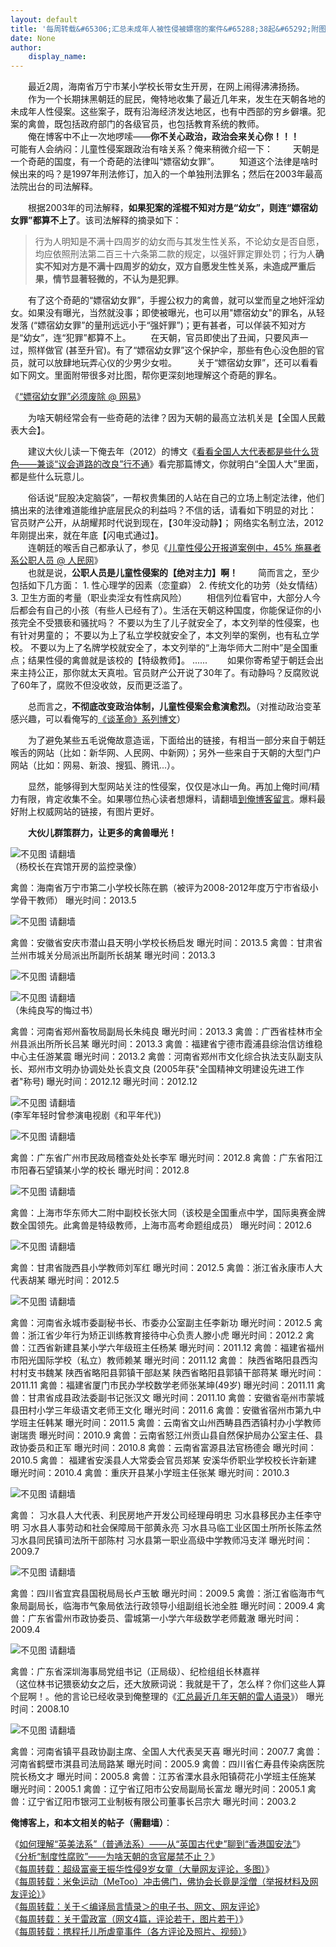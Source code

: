 ```yaml
---
layout: default
title: '每周转载&#65306;汇总未成年人被性侵被嫖宿的案件&#65288;38起&#65292;附图&#65289;'
date: None
author:
    display_name: 
---
```


　　最近2周，海南省万宁市某小学校长带女生开房，在网上闹得沸沸扬扬。 　　作为一个长期抹黑朝廷的屁民，俺特地收集了最近几年来，发生在天朝各地的未成年人性侵案。这些案子，既有沿海经济发达地区，也有中西部的穷乡僻壤。犯案的禽兽，既包括政府部门的各级官员，也包括教育系统的教师。  
　　俺在博客中不止一次地啰嗦——**你不关心政治，政治会来关心你！！！** 　　可能有人会纳闷：儿童性侵案跟政治有啥关系？俺来稍微介绍一下： 　　天朝是一个奇葩的国度，有一个奇葩的法律叫“嫖宿幼女罪”。 　　知道这个法律是啥时候出来的吗？是1997年刑法修订，加入的一个单独刑法罪名；然后在2003年最高法院出台的司法解释。

　　根据2003年的司法解释，**如果犯案的淫棍不知对方是“幼女”，则连“嫖宿幼女罪”都算不上了**。该司法解释的摘录如下：

  

> 行为人明知是不满十四周岁的幼女而与其发生性关系，不论幼女是否自愿，均应依照刑法第二百三十六条第二款的规定，以强奸罪定罪处罚；行为人**确实不知对方是不满十四周岁的幼女，双方自愿发生性关系，未造成严重后果，情节显著轻微的，不认为是犯罪**。

　　有了这个奇葩的“嫖宿幼女罪”，手握公权力的禽兽，就可以堂而皇之地奸淫幼女。如果没有曝光，当然就没事；即使被曝光，也可以用"嫖宿幼女"的罪名，从轻发落 (“嫖宿幼女罪”的量刑远远小于“强奸罪”)；更有甚者，可以佯装不知对方是“幼女”，连“犯罪”都算不上。 　　在天朝，官员即使出了丑闻，只要风声一过，照样做官 (甚至升官)。有了“嫖宿幼女罪”这个保护伞，那些有色心没色胆的官员，就可以放肆地玩弄心仪的少男少女啦。 　　关于“嫖宿幼女罪”，还可以看看如下网文。里面附带很多对比图，帮你更深刻地理解这个奇葩的罪名。

《[“嫖宿幼女罪”必须废除 @ 网易](http://lady.163.com/special/sense/nvrenxingdong01.html)》

　　为啥天朝经常会有一些奇葩的法律？因为天朝的最高立法机关是【全国人民戴表大会】。

　　建议大伙儿读一下俺去年（2012）的博文《[看看全国人大代表都是些什么货色——兼谈“议会道路的改良”行不通](https://program-think.blogspot.com/2012/03/national-people-congress.html)》看完那篇博文，你就明白“全国人大”里面，都是些什么玩意儿。

　　俗话说“屁股决定脑袋”，一帮权贵集团的人站在自己的立场上制定法律，他们搞出来的法律难道能维护底层民众的利益吗？不信的话，请看如下明显的对比： 官员财产公开，从胡耀邦时代说到现在，【30年没动静】； 网络实名制立法，2012年刚提出来，就在年底【闪电式通过】。  
　　连朝廷的喉舌自己都承认了，参见《[儿童性侵公开报道案例中，45% 施暴者系公职人员 @ 人民网](http://leaders.people.com.cn/n/2013/0521/c58278-21553634.html)》  
　　也就是说，**公职人员是儿童性侵案的【绝对主力】啊！** 　　简而言之，至少包括如下几方面： 1. 性心理学的因素（恋童癖） 2. 传统文化的功劳（处女情结） 3. 卫生方面的考量（职业卖淫女有性病风险） 　　相信列位看官中，大部分人今后都会有自己的小孩（有些人已经有了）。生活在天朝这种国度，你能保证你的小孩完全不受猥亵和骚扰吗？ 不要以为生了儿子就安全了，本文列举的性侵案，也有针对男童的； 不要以为上了私立学校就安全了，本文列举的案例，也有私立学校。 不要以为上了名牌学校就安全了，本文列举的“上海华师大二附中”是全国重点；结果性侵的禽兽就是该校的【特级教师】。 ...... 　　如果你寄希望于朝廷会出来主持公正，那你就太天真啦。官员财产公开说了30年了。有动静吗？反腐败说了60年了，腐败不但没收敛，反而更泛滥了。

　　总而言之，**不彻底改变政治体制，儿童性侵案会愈演愈烈。**（对推动政治变革感兴趣，可以看俺写的[《谈革命》系列博文](https://program-think.blogspot.com/2011/12/revolution-0.html)）

　　为了避免某些五毛说俺故意造谣，下面给出的链接，有相当一部分来自于朝廷喉舌的网站（比如：新华网、人民网、中新网）；另外一些来自于天朝的大型门户网站（比如：网易、新浪、搜狐、腾讯...）。

　　显然，能够得到大型网站关注的性侵案，仅仅是冰山一角。再加上俺时间/精力有限，肯定收集不全。如果哪位热心读者想爆料，请翻墙[到俺博客留言](https://program-think.blogspot.com/2013/05/weekly-share-51.html)。爆料最好附上权威网站的链接，有图片更好。

  
　　**大伙儿群策群力，让更多的禽兽曝光！**

![不见图 请翻墙](https://lh3.googleusercontent.com/Gpt6-pGNfTb8ChClj8TaNnSHLcyxfLVMlT1Fvn-7QIwOUS0peJBlcyFMsaEX_J3lxH_k_lxvZxzBBWlmJKMpskl9gMVsHb-adbrvpp7gChC0JwCkGAMSgLQ-RAY)  
（杨校长在宾馆开房的监控录像）

禽兽：海南省万宁市第二小学校长陈在鹏（被评为2008-2012年度万宁市省级小学骨干教师） 曝光时间：2013.5

![不见图 请翻墙](https://lh4.googleusercontent.com/_-LzknQ705j0cI9MjVQBD1ig1myOlGyCR0DAPPjtL3Mn5o2EO0Ohi3FKIKXhKmYO0rHYvFfdMDv0ZS6zX9T20TSjln7d0ldrmievmS8ZdN4eF8rzaj4A4CqHEQY)

禽兽：安徽省安庆市潜山县天明小学校长杨启发 曝光时间：2013.5 禽兽：甘肃省兰州市城关分局派出所副所长胡某 曝光时间：2013.3

![不见图 请翻墙](https://lh3.googleusercontent.com/QgwpQZ5S0DY4Fgryzvc6i9Wo74V1e3Sf5csnUvqhSgdXS_19dcXFP_--g9ynmr6hRScJGhPmUsWiBUUfRq_7Ap_Jg5XnGnvBn3L4lVbI4kgFrwInZf9sG9vtigs)

![不见图 请翻墙](https://lh6.googleusercontent.com/kZOI1dtRP_fBgnTnjymDy2Pj5C8dvFT9pi8fMLnrzLbJkxxWz7Fxe66azpsi5nP_COcTNKSrODsk5FTnYs4j6bSfp7APAfZTJrVgXuduC53Ybs75QM9MdDhWkS0)  
（朱纯良写的悔过书）

禽兽：河南省郑州畜牧局副局长朱纯良 曝光时间：2013.3 禽兽：广西省桂林市全州县派出所所长吕某 曝光时间：2013.3 禽兽：福建省宁德市霞浦县综治信访维稳中心主任游某震 曝光时间：2013.2 禽兽：河南省郑州市文化综合执法支队副支队长、郑州市文明办协调处处长袁文良 (2005年获"全国精神文明建设先进工作者"称号) 曝光时间：2012.12 曝光时间：2012.12

![不见图 请翻墙](https://lh3.googleusercontent.com/EpOuZB2JHMUalY1rVer_4M4pPVl3nWEREVBveg5WzusqUykS67F79z1uSA3Vm9sVnlNXEGrGZf8Jo96Qpj5EF6eIa-M--tVFjDXwSJ3yilSw9PFf4eW5-sSJTtU)  
(李军年轻时曾参演电视剧《和平年代》)

  

![不见图 请翻墙](https://lh4.googleusercontent.com/GmK8yiLhsCcrzttjHS-X4QnsuPFBwp6UU4Ym2teMAljJhF4vYRIorhVnCXEv86HeRn9H3yRZKT7jKw2phCMA7N9oT9RoXGhO4RGdp6k8rNMwnX3Sf6lVu0wkKv4)

禽兽：广东省广州市民政局稽查处处长李军 曝光时间：2012.8 禽兽：广东省阳江市阳春石望镇某小学的校长 曝光时间：2012.8

![不见图 请翻墙](https://lh4.googleusercontent.com/K_sB_T_trCbTaMBNUSgsRBiEux9UBrUtVsFebkrKYHuQUwel-2Jm0wAL6L3yWrj6NEpxFYC7gsea_-JJJtDPmbxT7TbJRXxkmpotacEANu2lS-TGwdjddN8k3hE)

禽兽：上海市华东师大二附中副校长张大同（该校是全国重点中学，国际奥赛金牌数全国领先。此禽兽是特级教师，上海市高考命题组成员） 曝光时间：2012.6

![不见图 请翻墙](https://lh5.googleusercontent.com/nNik1II9qubbwO7tEKQ1FsaGxcS-7iazIIlvyud5Q2M0axt6qNX7GWCZIqQ1k-Uc-n-_ELOfKPjQRP7Y8KC1au79qc1prFVr0NcKkgf-4ymu156jBTwizz_djok)

禽兽：甘肃省陇西县小学教师刘军红 曝光时间：2012.5 禽兽：浙江省永康市人大代表胡某 曝光时间：2012.5

![不见图 请翻墙](https://lh5.googleusercontent.com/qxXkNHU575w6ZSxtjoTWksbHbUuqywN10x3voM0DPAEOv0N85bEv7pFOiUnLhDphHpwiB2-HEmS1ACOpyrTg9jcm30z7aTQNghKcmXnpmolAzadlKhQrQStR6cY)

禽兽：河南省永城市委副秘书长、市委办公室副主任李新功 曝光时间：2012.5 禽兽：浙江省少年行为矫正训练教育接待中心负责人滕小虎 曝光时间：2012.2 禽兽：江西省新建县某小学六年级班主任杨某 曝光时间：2011.12 禽兽：福建省福州市阳光国际学校（私立）教师赖某 曝光时间：2011.12 禽兽： 陕西省略阳县西沟村村支书魏某 陕西省略阳县郭镇干部赵某 陕西省略阳县郭镇干部蒋某 曝光时间：2011.11 禽兽：福建省厦门市民办学校数学老师张某坤(49岁) 曝光时间：2011.11 禽兽：甘肃省成县政法委副书记张汉文 曝光时间：2011.10 禽兽：安徽省亳州市蒙城县田村小学三年级语文老师王文化 曝光时间：2011.6 禽兽：安徽省宿州市第九中学班主任韩某 曝光时间：2011.5 禽兽：云南省文山州西畴县西洒镇村办小学教师谢瑞贵 曝光时间：2010.9 禽兽：云南省怒江州贡山县自然保护局办公室主任、县政协委员和正军 曝光时间：2010.8 禽兽：云南省富源县法官杨德会 曝光时间：2010.5 禽兽： 福建省安溪县人大常委会官员郑某 安溪华侨职业学校校长许新建 曝光时间：2010.4 禽兽：重庆开县某小学班主任张某 曝光时间：2010.3

![不见图 请翻墙](https://lh3.googleusercontent.com/ejw7rJZOGK8_WelU_RM5MZ_o4PiBmBXdpW80gYEIDCevteWEI46TYlqxoZVCY1Wh8kJJYauzZ4lFA7suZezv-BlnzgdmTslsGhASJfL6vVgTMTFfle-BaH5XEQI)

禽兽： 习水县人大代表、利民房地产开发公司经理母明忠 习水县移民办主任李守明 习水县人事劳动和社会保障局干部黄永亮 习水县马临工业区国土所所长陈孟然 习水县同民镇司法所干部陈村 习水县第一职业高级中学教师冯支洋 曝光时间：2009.7

![不见图 请翻墙](https://lh3.googleusercontent.com/Fd5NN-y9nH7zoldJ325_TByALHyvpbYaYFG-2YuALAg-xZZHiOjlVO2KDY759nSHhnQgx6leVgxQctzAbgQr6UggEadLBQIUM_VMgxXK1BuAKd8l0ztF2puG_ic)

禽兽：四川省宜宾县国税局局长卢玉敏 曝光时间：2009.5 禽兽：浙江省临海市气象局副局长，临海市气象局依法行政领导小组副组长池全胜 曝光时间：2009.4 禽兽：广东省雷州市政协委员、雷城第一小学六年级数学老师戴澈 曝光时间：2009.4

![不见图 请翻墙](https://lh5.googleusercontent.com/pwoDjfXtum0QhnWbbwts2zBMyJ91q4DzX2MkLc1VAKIZy-aIm3zncjUP1VMjkH64ThosKPzx3OcVPIHLGl8lzF-Eh8jJxt25909m50_C-mGEkpJF9liFdYqs16M)

禽兽：广东省深圳海事局党组书记（正局级）、纪检组组长林嘉祥  
（这位林书记猥亵幼女之后，还大放厥词说：我就是干了，怎么样？你们这些人算个屁啊！。他的言论已经收录到俺整理的《[汇总最近几年天朝的雷人语录](https://program-think.blogspot.com/2012/07/weekly-share-12.html)》） 曝光时间：2008.10

![不见图 请翻墙](https://lh5.googleusercontent.com/N2Y1odpPlqYLyrVrXqevrMZG_DcphbZsba0XEUVIRIeR_Ce8ksiqcPFIJgq1AhqODhOiJiY2WHlIYD7R5LSrNt73CXjjYH1Re2MHiEOblgaBA_Bd3nUqWEEAuwY)

禽兽：河南省镇平县政协副主席、全国人大代表吴天喜 曝光时间：2007.7 禽兽：河南省鹤壁市淇县司法局路某 曝光时间：2005.9 禽兽：四川省仁寿县传染病医院院长杨文才 曝光时间：2005.8 禽兽：江苏省溧水县永阳镇荷花小学班主任施某 曝光时间：2005.1 禽兽：辽宁省辽阳市公安局副局长富龙 曝光时间：2005.1 禽兽：辽宁省辽阳市银河工业制板有限公司董事长吕宗大 曝光时间：2003.2

**俺博客上，和本文相关的帖子（需翻墙）**：

  
《[如何理解“英美法系”（普通法系）——从“英国古代史”聊到“香港国安法”](https://program-think.blogspot.com/2020/06/Common-Law.html)》  
《[分析“制度性腐败”——为啥天朝的贪官屡禁不止？](https://program-think.blogspot.com/2014/07/corruption-and-form-of-government.html)》  
《[每周转载：超级富豪王振华性侵9岁女童（大量网友评论，多图）](https://program-think.blogspot.com/2020/06/weekly-share-145.html)》  
《[每周转载：米兔运动（MeToo）冲击佛门，佛协会长竟是淫僧（举报材料及网友评论）](https://program-think.blogspot.com/2018/08/weekly-share-124.html)》  
《[每周转载：关于＜编译局言情录＞的电子书、网文、网友评论](https://program-think.blogspot.com/2012/12/weekly-share-33.html)》  
《[每周转载：关于雷政富（网文4篇，评论若干，图片若干）](https://program-think.blogspot.com/2012/11/weekly-share-30.html)》  
《[每周转载：携程托儿所虐童事件（各方评论及照片、视频）](https://program-think.blogspot.com/2017/11/weekly-share-117.html)》

